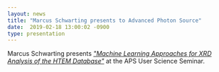 ```yaml
---
layout: news
title: "Marcus Schwarting presents to Advanced Photon Source"
date:  2019-02-18 13:00:02 -0900
type: presentation
---
```


Marcus Schwarting presents [*"Machine Learning Approaches for XRD Analysis of the HTEM Database"*](https://drive.google.com/open?id=1-Lt-vcB6UW5kzkPAWZjJBTdkeWIYZCZJ) at the APS User Science Seminar.